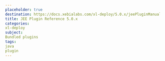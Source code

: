 ```yaml
---
placeholder: true
destination: https://docs.xebialabs.com/xl-deploy/5.0.x/jeePluginManual.html
title: JEE Plugin Reference 5.0.x
categories: 
xl-deploy
subject:
Bundled plugins
tags:
java
plugin
---
```


